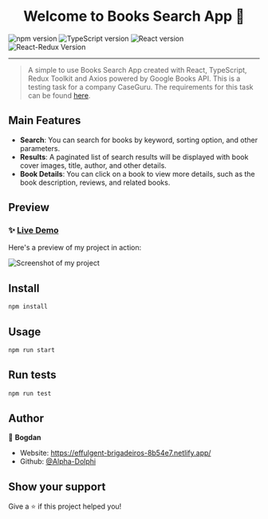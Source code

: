 <h1 align="center">Welcome to Books Search App 👋</h1>

![npm version](https://img.shields.io/badge/npm-v9.6.2-blue)
![TypeScript version](https://img.shields.io/badge/TypeScript-v5.0.2-green)
![React version](https://img.shields.io/badge/React-v18.2.0-orange)
![React-Redux Version](https://img.shields.io/badge/React--Redux-v8.0.5-purple)


---

> A simple to use Books Search App created with React, TypeScript, Redux Toolkit and Axios powered by Google Books API. This is a testing task for a company CaseGuru. The requirements for this task can be found [here](https://github.com/fugr-ru/frontend-javascript-test-2).

## Main Features

- **Search**: You can search for books by keyword, sorting option, and other parameters.
- **Results**: A paginated list of search results will be displayed with book cover images, title, author, and other details.
- **Book Details**: You can click on a book to view more details, such as the book description, reviews, and related books.

## Preview

### ✨ [Live Demo](https://incredible-rabanadas-dc4f47.netlify.app/)

Here's a preview of my project in action:

![Screenshot of my project](https://lh3.googleusercontent.com/v8J3J-M5cCMl4qugg-Ovp3Br3FoSdcIWcrc2VmHa-fmdxg2nJMFtEHHQ6yuKmkXjmoZ8FnHB8rVZaJH-_Pf01Wp_rwH2Fp3BHisaIAXOq-mF4NlCnY-Sudiso3sawzS0vZGD-uIJZvwFXCpt3uowvFDY8akmWZRBSjWvGUcNVauvLew_tdcJEXMN-TmnUgf53lxROVXO6T8-O0EGhwE6XGaHPiAlMH4MA4-kMsz3_zWNbBvwJ6V4vxHXSLU_5lhpZws17egXQRnLzcIAL8hw_ynREm0mlTxPbUhbnBonhgMDhaxjmitrvcJTfKhBsv_CnpsXM2baCMRErXNHX6fagYkEJ0w4LLQDa0VW2yvlSXBFUOTNqCC82AQI6BmGG96GRUO5D3OOkzxonA-9sJi8b67HPwxLO_27VVogI-ZQkSiStQjyyE590ukVPxrdulrD3UncVdzAGlCWI0qC0WhqSkkGBw438eaLMy94I7xGlscOXnupydmRegIqM2baJMm8blRo-GlP_L46d75-k9P8l-Xw9O1Uy2uV9VPxm2-ZmyWUmR32-N3wwL4plzjYNRm13I-g75PoxJhKMAd7VOYjLxcBQYq9a0oEtY9u18vTM-nY4ABgbBk3B9J9-ZKgzTKQKAtdsLYF9RQikrT42FXaphDoSO8pR7Rl9iPU4pIxaW1Ayhb8r00j1ab-QPgKpF7_vGw-1A13waxUWwm0SALXl5R8EX-7eK5VWq-7dgtPMV81jttEUs8fkIOQAzH25wBfORSR7yNG07qgEWG6o0vqUt2eXi1tGndIpSgc0Rg6JbobJEVumAhgAUg6x9t8LVLV9rvonfpi2fr0jNWNEIGlkAOuBkExzKw3tEfUmbWHvE0uh_i9KsgdDrqyOXGBdgppBLw0ZPKWnSJfeS48mETSzmbXZRqokpbmTieA3F7z5CuHpQn_CadcB4P-kWXp9SWpbce4aM1rykg7tyeBvjtg=w1147-h777-s-no?authuser=0)

## Install

```sh
npm install
```

## Usage

```sh
npm run start
```

## Run tests

```sh
npm run test
```

## Author

👤 **Bogdan**

* Website: https://effulgent-brigadeiros-8b54e7.netlify.app/
* Github: [@Alpha-Dolphi](https://github.com/Alpha-Dolphi)

## Show your support

Give a ⭐️ if this project helped you!